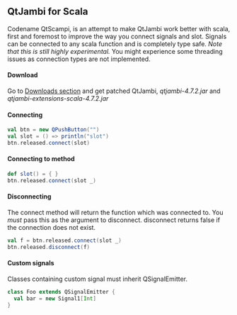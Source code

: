 ## QtJambi for Scala
Codename QtScampi, is an attempt to make QtJambi work better with scala, first and foremost to improve the way you connect signals and slot. Signals can be connected to any scala function and is completely type safe. *Note that this is still highly experimental.* You might experience some threading issues as connection types are not implemented.


#### Download
Go to [Downloads section](https://github.com/takoi/qtjambi-for-scala/downloads) and get patched QtJambi, *qtjambi-4.7.2.jar* and *qtjambi-extensions-scala-4.7.2.jar*


#### Connecting
```scala
val btn = new QPushButton("")
val slot = () => println("slot")
btn.released.connect(slot)
```

#### Connecting to method
```scala
def slot() = { }
btn.released.connect(slot _)
```

#### Disconnecting
The connect method will return the function which was connected to. You _must_ pass this as the argument to disconnect. disconnect returns false if the connection does not exist.

```scala
val f = btn.released.connect(slot _)
btn.released.disconnect(f)
```

#### Custom signals
Classes containing custom signal must inherit QSignalEmitter.

```scala
class Foo extends QSignalEmitter {
  val bar = new Signal1[Int]
}
```
